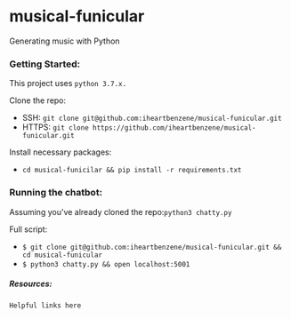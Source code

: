 # musical-funicular
Generating music with Python

### Getting Started:
This project uses `python 3.7.x.`

Clone the repo:
+ SSH: `git clone git@github.com:iheartbenzene/musical-funicular.git`
+ HTTPS: `git clone https://github.com/iheartbenzene/musical-funicular.git`

Install necessary packages:
+ `cd musical-funicilar && pip install -r requirements.txt`

### Running the chatbot:
Assuming you've already cloned the repo:`python3 chatty.py`

Full script:
+ `$ git clone git@github.com:iheartbenzene/musical-funicular.git && cd musical-funicular`
+ `$ python3 chatty.py && open localhost:5001`

##### Resources:

`Helpful links here`
